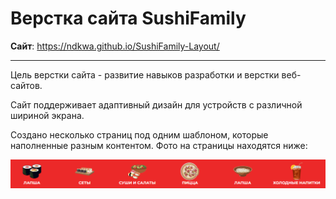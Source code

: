 <h1>Верстка сайта SushiFamily</h1>

**Сайт**: https://ndkwa.github.io/SushiFamily-Layout/

<hr>

Цель верстки сайта - развитие навыков разработки и верстки веб-сайтов.

Сайт поддерживает адаптивный дизайн для устройств с различной шириной экрана.

Создано несколько страниц под одним шаблоном, которые наполненные разным контентом. Фото на страницы находятся ниже:

![Image alt](https://github.com/ndkwa/SushiFamily-Layout/raw/master/other/example.png)
